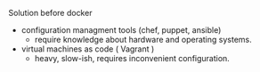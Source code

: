 Solution before docker
- configuration managment tools (chef, puppet, ansible)
    - require knowledge about hardware and operating systems.
- virtual machines as code ( Vagrant )
    - heavy, slow-ish, requires inconvenient configuration.